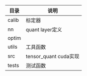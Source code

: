 |目录   | 说明   |    
|-------|-----  |   
|calib  | 标定器 |      
|nn     |quant layer定义  |     
|optim  |    |   
|utils  |工具函数  |    
|src    |tensor_quant cuda实现|       
|tests  |测试函数  |    
